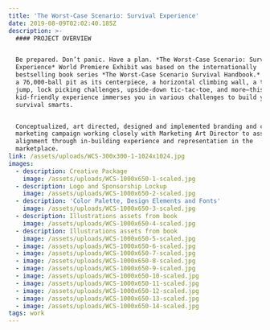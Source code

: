 ```yaml
---
title: 'The Worst-Case Scenario: Survival Experience'
date: 2019-08-09T02:02:40.185Z
description: >-
  #### PROJECT OVERVIEW


  Be prepared. Don’t panic. Have a plan. *The Worst-Case Scenario: Survival
  Experience* World Premiere Exhibit was based on the internationally
  bestselling book series *The Worst-Case Scenario Survival Handbook.* Featured
  a 76,000-ball pit as its centerpiece, a horizontal climbing wall, a train car
  jump, lock picking challenges, upside-down tic-tac-toe, and more—this
  kid-friendly experience immerses you in various challenges to build your
  survival smarts.


  Conceptualized, art directed, designed and implemented branding and creative
  marketing campaign working closely with Marketing Art Director to assure
  alignment through in-building experience and representation in the
  marketplace.
link: /assets/uploads/WCS-300x300-1-1024x1024.jpg
images:
  - description: Creative Package
    image: /assets/uploads/WCS-1000x650-1-scaled.jpg
  - description: Logo and Sponsorship Lockup
    image: /assets/uploads/WCS-1000x650-2-scaled.jpg
  - description: 'Color Palette, Design Elements and Fonts'
    image: /assets/uploads/WCS-1000x650-3-scaled.jpg
  - description: Illustrations assets from book
    image: /assets/uploads/WCS-1000x650-4-scaled.jpg
  - description: Illustrations assets from book
    image: /assets/uploads/WCS-1000x650-5-scaled.jpg
  - image: /assets/uploads/WCS-1000x650-6-scaled.jpg
  - image: /assets/uploads/WCS-1000x650-7-scaled.jpg
  - image: /assets/uploads/WCS-1000x650-8-scaled.jpg
  - image: /assets/uploads/WCS-1000x650-9-scaled.jpg
  - image: /assets/uploads/WCS-1000x650-10-scaled.jpg
  - image: /assets/uploads/WCS-1000x650-11-scaled.jpg
  - image: /assets/uploads/WCS-1000x650-12-scaled.jpg
  - image: /assets/uploads/WCS-1000x650-13-scaled.jpg
  - image: /assets/uploads/WCS-1000x650-14-scaled.jpg
tags: work
---
```



